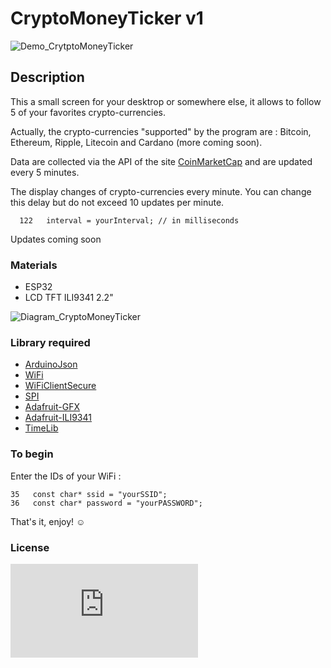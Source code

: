 # CryptoMoneyTicker v1

![Demo_CrytptoMoneyTicker](https://media.giphy.com/media/3ohc15P4FztPVI5GM0/giphy.gif)

## Description

This a small screen for your desktrop or somewhere else, it allows to follow 5 of your favorites crypto-currencies.

Actually, the crypto-currencies "supported" by the program are : Bitcoin, Ethereum, Ripple, Litecoin and Cardano (more coming soon).

Data are collected via the API of the site [CoinMarketCap](https://coinmarketcap.com) and are updated every 5 minutes.

The display changes of crypto-currencies every minute. You can change this delay but do not exceed 10 updates per minute.

      122   interval = yourInterval; // in milliseconds

Updates coming soon

### Materials

* ESP32
* LCD TFT ILI9341 2.2"

![Diagram_CryptoMoneyTicker](https://i.imgur.com/Vytu6ym.jpg)

### Library required

* [ArduinoJson](https://github.com/bblanchon/ArduinoJson)
* [WiFi](https://github.com/espressif/arduino-esp32/tree/master/libraries/WiFi)
* [WiFiClientSecure](https://github.com/espressif/arduino-esp32/tree/master/libraries/WiFiClientSecure)
* [SPI](https://github.com/espressif/arduino-esp32/tree/master/libraries/SPI)
* [Adafruit-GFX](https://github.com/adafruit/Adafruit-GFX-Library)
* [Adafruit-ILI9341](https://github.com/adafruit/Adafruit_ILI9341)
* [TimeLib](https://github.com/PaulStoffregen/Time)

### To begin

Enter the IDs of your WiFi :

    35   const char* ssid = "yourSSID";
    36   const char* password = "yourPASSWORD";

That's it, enjoy! :relaxed:

### License

![MIT](https://github.com/mnett0/CryptoMoneyTicker/blob/master/LICENSE.md)
